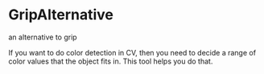 # GripAlternative
an alternative to grip

If you want to do color detection in CV, then you need to decide a range of color values that the object fits in. This tool helps you do that.
